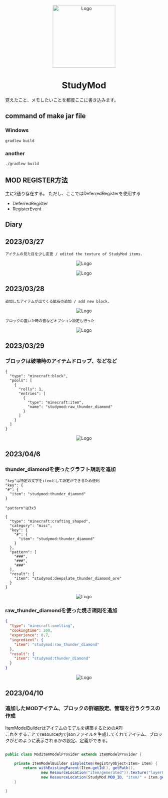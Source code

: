 <p align="center"><img src="https://raw.githubusercontent.com/Himabitoo/forge-mod-study/main/src/main/resources/assets/studymod/textures/item/raw_thunder_diamond_ICON.png" alt="Logo" width="200"></p>
<h1 align="center">StudyMod</h1>
<p>覚えたこと、メモしたいことを都度ここに書き込みます。</p>

## command of make jar file
### Windows
````java:Windows
gradlew build
````
### another
````java:Windows
./gradlew build
````

## MOD REGISTER方法
主に2通り存在する。
ただし、ここではDeferredRegisterを使用する
- DeferredRegister
- RegisterEvent


## Diary

## 2023/03/27
    アイテムの見た目を少し変更 / edited the texture of StudyMod items.
<p align="center"><img src="https://raw.githubusercontent.com/Himabitoo/forge-mod-study/main/diary/img/2023-03-27_img1.png" alt="Logo"></p>
<p align="center"><img src="https://raw.githubusercontent.com/Himabitoo/forge-mod-study/main/diary/img/2023-03-27_img2.png" alt="Logo"></p>

## 2023/03/28
    追加したアイテムが出てくる鉱石の追加 / add new block.
<p align="center"><img src="https://raw.githubusercontent.com/Himabitoo/forge-mod-study/main/diary/img/2023-03-28_img1.png" alt="Logo"></p>
    
    ブロックの置いた時の音などオプション設定も行った

<p align="center"><img src="https://raw.githubusercontent.com/Himabitoo/forge-mod-study/main/diary/img/2023-03-28_img2.png" alt="Logo"></p>

## 2023/03/29
### ブロックは破壊時のアイテムドロップ、などなど
    
````json:json
{
  "type": "minecraft:block",
  "pools": [
    {
      "rolls": 1,
      "entries": [
        {
          "type": "minecraft:item",
          "name": "studymod:raw_thunder_diamond"
        }
      ]
    }
  ]
}
````
    
<p align="center"><img src="https://raw.githubusercontent.com/Himabitoo/forge-mod-study/main/diary/img/2023-03-29.png" alt="Logo"></p>


## 2023/04/6

### thunder_diamondを使ったクラフト規則を追加

    "key"は特定の文字をitemとして設定ができるため便利
    "key": {
    "#": {
      "item": "studymod:thunder_diamond"
    }

    "pattern"は3x3


````json:json
{
  "type": "minecraft:crafting_shaped",
  "category": "misc",
  "key": {
    "#": {
      "item": "studymod:thunder_diamond"
    }
  },
  "pattern": [
    "###",
    "###",
    "###"
  ],
  "result": {
    "item": "studymod:deepslate_thunder_diamond_ore"
  }
}
````

<p align="center"><img src="https://raw.githubusercontent.com/Himabitoo/forge-mod-study/main/diary/img/2023-04-06_img2.png" alt="Logo"></p>

### raw_thunder_diamondを使った焼き規則を追加
    
````json
{
  "type": "minecraft:smelting",
  "cookingtime": 200,
  "experience": 0.7,
  "ingredient": {
    "item": "studymod:raw_thunder_diamond"
  },
  "result": {
    "item": "studymod:thunder_diamond"
  }
}
````
<p align="center"><img src="https://raw.githubusercontent.com/Himabitoo/forge-mod-study/main/diary/img/2023-04-06_img1.png" alt="Logo"></p>

## 2023/04/10

### 追加したMODアイテム、ブロックの詳細設定、管理を行うクラスの作成

ItemModelBuilderはアイテムのモデルを構築するためのAPI</br>
これをすることでresource内でjsonファイルを生成してくれてアイテム、ブロックがどのように表示されるかの設定、定義ができる。

````java

public class ModItemModelProvider extends ItemModelProvider {

    private ItemModelBuilder simpleItem(RegistryObject<Item> item) {
        return withExistingParent(Item.getId(), getPath(),
                new ResourceLocation("item/generated")).texture("layer0",
                new ResourceLocation(StudyMod.MOD_ID, "item/" + item.getId().getPath()));
    }

}
````
